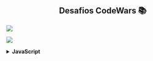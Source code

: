 <h2 align="center">Desafios CodeWars 📚</h2>

<p align="left">
  <a href="https://github.com/EriFranca/Desafios-CodeWars/issues">
    <img src="https://www.codewars.com/users/Eri%20Fran%C3%A7a/badges/micro" /> 
  </a>
  <p align="left">
  <a href="https://github.com/EriFranca/Desafios-CodeWars/issues">
    <img src="https://www.codewars.com/users/Eri%20Fran%C3%A7a/badges/micro" /> 
  </a>
</p>

<!-- JavaScript -->
<details> 
    <summary><strong>JavaScript</strong></summary>
    <br />
        <!-- Introdução a Programação -->
        <table border=1>
            <tr>
                <th colspan="4">Kata 7 em Javascript</th>
            </tr>
            <tr>
                <th colspan="4"></th>
            </tr>
            <tr>
                <th>Etapa</th>
                <th>Desafio</th>
                <th>Solução</th>
                <th>Status</th>
            </tr>
            <tr>
                <td align="center">01</td>
                <td></td>
                <td><a href="">Código</a></td>
                <td align="center">✅</td>
            </tr>
            <tr>
                <td align="center">02</td>
                <td></td>
                <td><a href="">Código</a></td>
                <td align="center">✅</td>
            </tr>
            <tr>
                <td align="center">03</td>
                <td></td>
                <td><a href="h">Código</a></td>
                <td align="center">✅</td>
            </tr>
        </table>
       
</details>
